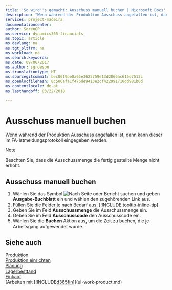 ```yaml
---
title: 'So wird''s gemacht: Ausschuss manuell buchen | Microsoft Docs'
description: "Wenn während der Produktion Ausschuss angefallen ist, dann kann dieser im FA-Istmeldungsprotokoll eingegeben werden. Beachten Sie, dass die Ausschussmenge die fertig gestellte Menge nicht erhöht."
services: project-madeira
documentationcenter: 
author: SorenGP
ms.service: dynamics365-financials
ms.topic: article
ms.devlang: na
ms.tgt_pltfrm: na
ms.workload: na
ms.search.keywords: 
ms.date: 09/06/2017
ms.author: sgroespe
ms.translationtype: HT
ms.sourcegitcommit: bec0619be0a65e3625759e13d2866ac615d7513c
ms.openlocfilehash: 8c506afa1f476de9413e2cf422991710dd981b0d
ms.contentlocale: de-at
ms.lasthandoff: 03/22/2018

---
```

# <a name="post-scrap-manually"></a>Ausschuss manuell buchen
Wenn während der Produktion Ausschuss angefallen ist, dann kann dieser im FA-Istmeldungsprotokoll eingegeben werden. 

> [!NOTE]
> Beachten Sie, dass die Ausschussmenge die fertig gestellte Menge nicht erhöht.  

## <a name="to-post-scrap-manually"></a>Ausschuss manuell buchen  
1. Wählen Sie das Symbol ![Nach Seite oder Bericht suchen](media/ui-search/search_small.png "Nach Seite oder Bericht suchen") und geben **Ausgabe-Buchblatt** ein und wählen den zugehörenden Link aus.  
2. Füllen Sie die Felder je nach Bedarf aus. [!INCLUDE [tooltip-inline-tip](includes/tooltip-inline-tip_md.md)]  
3. Geben Sie im Feld **Ausschussmenge** die Ausschussmenge ein.  
4. Geben Sie im Feld **Ausschusscode** den Ausschusscode ein.  
5. Wählen Sie die **Buchen** Aktion aus, um die Zeit zu buchen, die je Arbeitsgang aufgewendet wurde.  

## <a name="see-also"></a>Siehe auch  
[Produktion](production-manage-manufacturing.md)    
[Produktion einrichten](production-configure-production-processes.md)  
[Planung](production-planning.md)      
[Lagerbesttand](inventory-manage-inventory.md)  
[Einkauf](purchasing-manage-purchasing.md)  
[Arbeiten mit [!INCLUDE[d365fin](includes/d365fin_md.md)]](ui-work-product.md)

